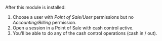 After this module is installed:

1. Choose a user with *Point of Sale/User* permissions but no *Accounting/Billing* permission.
2. Open a session in a Point of Sale with cash control active.
3. You'll be able to do any of the cash control operations (cash in / out).
